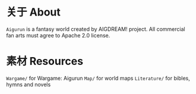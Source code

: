 # 关于 About
`Aigurun` is a fantasy world created by AIGDREAM! project.
All commercial fan arts must agree to Apache 2.0 license.

# 素材 Resources
`Wargame/` for Wargame: Aigurun
`Map/` for world maps
`Literature/` for bibles, hymns and novels

